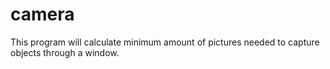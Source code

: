 # camera
This program will calculate minimum amount of pictures needed to capture objects through a window.
